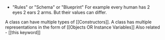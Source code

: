 - "Rules" or "Schema" or "Blueprint"
For example every human has  2 eyes 2 ears
2 arms.  But their values can differ.

A class can have multiple types of [[Constructors]].
A class has multiple representations in the form of [[Objects OR Instance Variables]]
Also related - [[this keyword]]